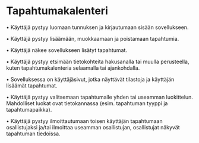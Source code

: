 # Tapahtumakalenteri

 • Käyttäjä pystyy luomaan tunnuksen ja kirjautumaan sisään sovellukseen.
 
 • Käyttäjä pystyy lisäämään, muokkaamaan ja poistamaan tapahtumia.
 
 • Käyttäjä näkee sovellukseen lisätyt tapahtumat.
 
 • Käyttäjä pystyy etsimään tietokohteita hakusanalla tai muulla perusteella, kuten tapahtumakalenteria selaamalla tai ajankohdalla.
 
 • Sovelluksessa on käyttäjäsivut, jotka näyttävät tilastoja ja käyttäjän lisäämät tapahtumat.
 
 • Käyttäjä pystyy valitsemaan tapahtumalle yhden tai useamman luokittelun. Mahdolliset luokat ovat tietokannassa (esim. tapahtuman tyyppi ja tapahtumapaikka).
 
 • Käyttäjä pystyy ilmoittautumaan toisen käyttäjän tapahtumaan osallistujaksi ja/tai ilmoittaa useamman osallistujan, osallistujat näkyvät tapahtuman tiedoissa.
